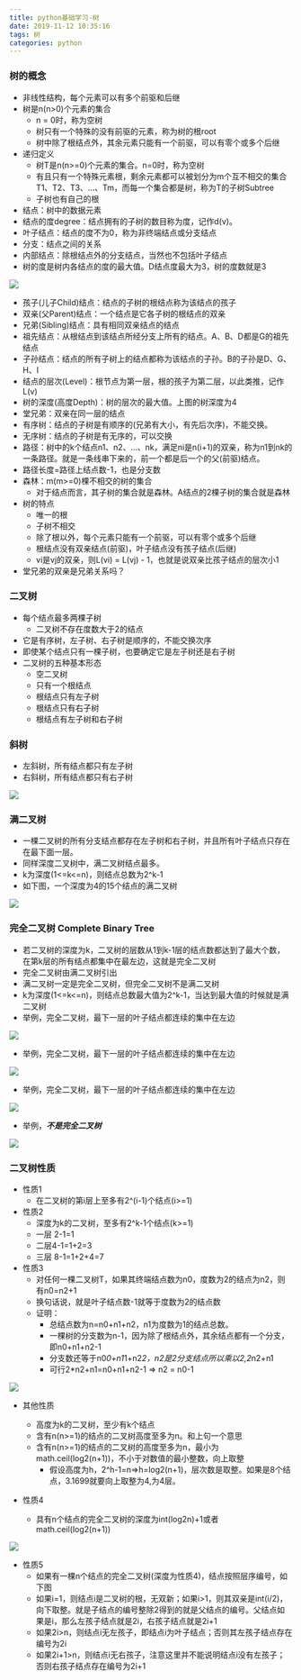 ```yaml
---
title: python基础学习-树
date: 2019-11-12 10:35:16
tags: 树
categories: python
---
```


### 树的概念

- 非线性结构，每个元素可以有多个前驱和后继
- 树是n(n>0)个元素的集合
  - n = 0时，称为空树
  - 树只有一个特殊的没有前驱的元素，称为树的根root
  - 树中除了根结点外，其余元素只能有一个前驱，可以有零个或多个后继
- 递归定义
  - 树T是n(n>=0)个元素的集合。n=0时，称为空树
  - 有且只有一个特殊元素根，剩余元素都可以被划分为m个互不相交的集合T1、T2、T3、...、Tm，而每一个集合都是树，称为T的子树Subtree
  - 子树也有自己的根
- 结点：树中的数据元素
- 结点的度degree：结点拥有的子树的数目称为度，记作d(v)。
- 叶子结点：结点的度不为0，称为非终端结点或分支结点
- 分支：结点之间的关系
- 内部结点：除根结点外的分支结点，当然也不包括叶子结点
- 树的度是树内各结点的度的最大值。D结点度最大为3，树的度数就是3

![](/images/python树/树的概念1.png)

- 孩子(儿子Child)结点：结点的子树的根结点称为该结点的孩子
- 双亲(父Parent)结点：一个结点是它各子树的根结点的双亲
- 兄弟(Sibling)结点：具有相同双亲结点的结点
- 祖先结点：从根结点到该结点所经分支上所有的结点。A、B、D都是G的祖先结点
- 子孙结点：结点的所有子树上的结点都称为该结点的子孙。B的子孙是D、G、H、I
- 结点的层次(Level)：根节点为第一层，根的孩子为第二层，以此类推，记作L(v)
- 树的深度(高度Depth)：树的层次的最大值。上图的树深度为4
- 堂兄弟：双亲在同一层的结点
- 有序树：结点的子树是有顺序的(兄弟有大小，有先后次序)，不能交换。
- 无序树：结点的子树是有无序的，可以交换
- 路径：树中的k个结点n1、n2、...、nk，满足ni是n(i+1)的双亲，称为n1到nk的一条路径。就是一条线串下来的，前一个都是后一个的父(前驱)结点。
- 路径长度=路径上结点数-1，也是分支数
- 森林：m(m>=0)棵不相交的树的集合
  - 对于结点而言，其子树的集合就是森林。A结点的2棵子树的集合就是森林
- 树的特点
  - 唯一的根
  - 子树不相交
  - 除了根以外，每个元素只能有一个前驱，可以有零个或多个后继
  - 根结点没有双亲结点(前驱)，叶子结点没有孩子结点(后继)
  - vi是vj的双亲，则L(vi) = L(vj) - 1，也就是说双亲比孩子结点的层次小1
- 堂兄弟的双亲是兄弟关系吗？



### 二叉树

- 每个结点最多两棵子树
  - 二叉树不存在度数大于2的结点
- 它是有序树，左子树、右子树是顺序的，不能交换次序
- 即使某个结点只有一棵子树，也要确定它是左子树还是右子树
- 二叉树的五种基本形态
  - 空二叉树
  - 只有一个根结点
  - 根结点只有左子树
  - 根结点只有右子树
  - 根结点有左子树和右子树



### 斜树

- 左斜树，所有结点都只有左子树
- 右斜树，所有结点都只有右子树

![](/images/python树/斜树1.png)



### 满二叉树

- 一棵二叉树的所有分支结点都存在左子树和右子树，并且所有叶子结点只存在在最下面一层。
- 同样深度二叉树中，满二叉树结点最多。
- k为深度(1<=k<=n)，则结点总数为2^k-1
- 如下图，一个深度为4的15个结点的满二叉树

![](/images/python树/满二叉树1.png)



### 完全二叉树 Complete Binary Tree

- 若二叉树的深度为k，二叉树的层数从1到k-1层的结点数都达到了最大个数，在第k层的所有结点都集中在最左边，这就是完全二叉树
- 完全二叉树由满二叉树引出
- 满二叉树一定是完全二叉树，但完全二叉树不是满二叉树
- k为深度(1<=k<=n)，则结点总数最大值为2^k-1，当达到最大值的时候就是满二叉树
- 举例，完全二叉树，最下一层的叶子结点都连续的集中在左边

![](/images/python树/完全二叉树1.png)

- 举例，完全二叉树，最下一层的叶子结点都连续的集中在左边

![](/images/python树/完全二叉树2.png)

- 举例，完全二叉树，最下一层的叶子结点都连续的集中在左边

![](/images/python树/完全二叉树3.png)

- 举例，***不是完全二叉树***

![](/images/python树/完全二叉树4.png)



### 二叉树性质

- 性质1
  - 在二叉树的第i层上至多有2^(i-1)个结点(i>=1)
- 性质2
  - 深度为k的二叉树，至多有2^k-1个结点(k>=1)
  - 一层 2-1=1
  - 二层4-1=1+2=3
  - 三层 8-1=1+2+4=7
- 性质3
  - 对任何一棵二叉树T，如果其终端结点数为n0，度数为2的结点为n2，则有n0=n2+1
  - 换句话说，就是叶子结点数-1就等于度数为2的结点数
  - 证明：
    - 总结点数为n=n0+n1+n2，n1为度数为1的结点总数。
    - 一棵树的分支数为n-1，因为除了根结点外，其余结点都有一个分支，即n0+n1+n2-1
    - 分支数还等于n0*0+n1*1+n2*2，n2是2分支结点所以乘以2,2*n2+n1
    - 可行2*n2+n1=n0+n1+n2-1 => n2 = n0-1

![](/images/python树/二叉树性质1.png)

- 其他性质
  - 高度为k的二叉树，至少有k个结点
  - 含有n(n>=1)的结点的二叉树高度至多为n。和上句一个意思
  - 含有n(n>=1)的结点的二叉树的高度至多为n，最小为math.ceil(log2(n+1))，不小于对数值的最小整数，向上取整
    - 假设高度为h，2^h-1=n=>h=log2(n+1)，层次数是取整。如果是8个结点，3.1699就要向上取整为4,为4层。

- 性质4
  - 具有n个结点的完全二叉树的深度为int(log2n)+1或者math.ceil(log2(n+1))

![](/images/python树/二叉树性质2.png)

- 性质5
  - 如果有一棵n个结点的完全二叉树(深度为性质4)，结点按照层序编号，如下图
  - 如果i=1，则结点i是二叉树的根，无双新；如果i>1，则其双亲是int(i/2)，向下取整。就是子结点的编号整除2得到的就是父结点的编号。父结点如果是i，那么左孩子结点就是2i，右孩子结点就是2i+1
  - 如果2i>n，则结点i无左孩子，即结点i为叶子结点；否则其左孩子结点存在编号为2i
  - 如果2i+1>n，则结点i无右孩子，注意这里并不能说明结点i没有左孩子；否则右孩子结点存在编号为2i+1